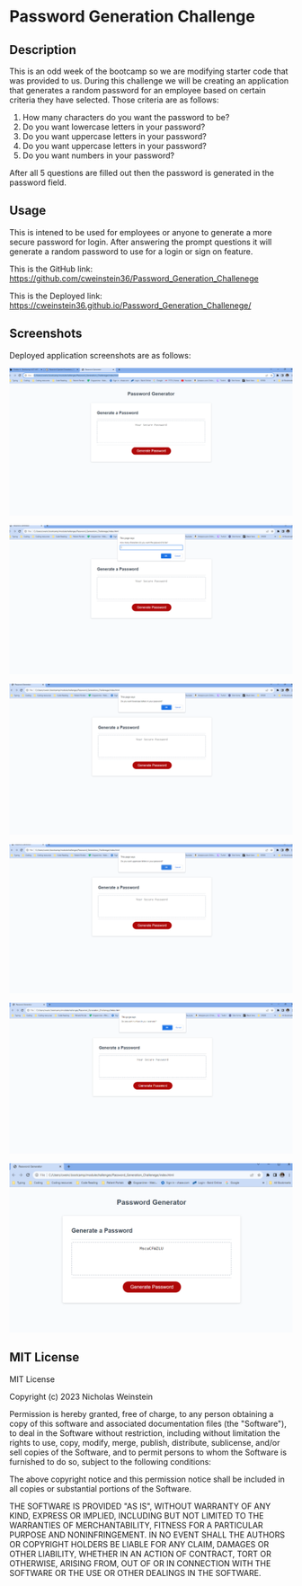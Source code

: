 # Password Generation Challenge

## Description
This is an odd week of the bootcamp so we are modifying starter code that was provided to us. During this challenge we will be creating an application that generates a random password for an employee  based on certain criteria they have selected. Those criteria are as follows:
1) How many characters do you want the password to be?
2) Do you want lowercase letters in your password?
3) Do you want uppercase letters in your password?
4) Do you want uppercase letters in your password?
5) Do you want numbers in your password?

After all 5 questions are filled out then the password is generated in the password field.

## Usage 
This is intened to be used for employees or anyone to generate a more secure password for login. After answering the prompt questions it will generate a random password to use for a login or sign on feature.

This is the GitHub link:
https://github.com/cweinstein36/Password_Generation_Challenege

This is the Deployed link:
https://cweinstein36.github.io/Password_Generation_Challenege/

## Screenshots 

Deployed application screenshots are as follows:


![alt text](assets/screenshots/Start%20Page%20Screenshot.png)


![alt text](assets/screenshots/How%20many%20characters%20screenshot.png)


![alt text](assets/screenshots/Lowercase%20letters%20screenshot.png)


![alt text](assets/screenshots/Uppercase%20letters%20screenshot.png)


![alt text](assets/screenshots/Numbers%20screenshot.png)

![alt text](assets/screenshots/End%20page%20Screenshot.png)


## MIT License
MIT License

Copyright (c) 2023 Nicholas Weinstein

Permission is hereby granted, free of charge, to any person obtaining a copy
of this software and associated documentation files (the "Software"), to deal
in the Software without restriction, including without limitation the rights
to use, copy, modify, merge, publish, distribute, sublicense, and/or sell
copies of the Software, and to permit persons to whom the Software is
furnished to do so, subject to the following conditions:

The above copyright notice and this permission notice shall be included in all
copies or substantial portions of the Software.

THE SOFTWARE IS PROVIDED "AS IS", WITHOUT WARRANTY OF ANY KIND, EXPRESS OR
IMPLIED, INCLUDING BUT NOT LIMITED TO THE WARRANTIES OF MERCHANTABILITY,
FITNESS FOR A PARTICULAR PURPOSE AND NONINFRINGEMENT. IN NO EVENT SHALL THE
AUTHORS OR COPYRIGHT HOLDERS BE LIABLE FOR ANY CLAIM, DAMAGES OR OTHER
LIABILITY, WHETHER IN AN ACTION OF CONTRACT, TORT OR OTHERWISE, ARISING FROM,
OUT OF OR IN CONNECTION WITH THE SOFTWARE OR THE USE OR OTHER DEALINGS IN THE
SOFTWARE.
